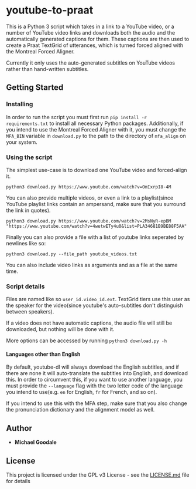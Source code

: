 # youtube-to-praat 

This is a Python 3 script which takes in a link to a YouTube video, or a number of YouTube video links and downloads both the audio and the automatically generated captions for them.
These captions are then used to create a Praat TextGrid of utterances, which is turned forced aligned with the Montreal Forced Aligner.

Currently it only uses the auto-generated subtitles on YouTube videos rather than hand-written subtitles.

## Getting Started

### Installing

In order to run the script you must first run `pip install -r requirements.txt` to install all necessary Python packages.
Additionally, if you intend to use the Montreal Forced Aligner with it, you must change the `MFA_BIN` variable in `download.py` to the path to the directory of `mfa_align` on your system.

### Using the script

The simplest use-case is to download one YouTube video and forced-align it.
```
python3 download.py https://www.youtube.com/watch?v=OmIxrpI8-4M
```

You can also provide multiple videos, or even a link to a playlist(since YouTube playlist links contain an ampersand, make sure that you surround the link in quotes).
```
python3 download.py https://www.youtube.com/watch?v=2MsNyR-epBM "https://www.youtube.com/watch?v=4wetwETy4u0&list=PLA34681B9BE88F5AA"
```

Finally you can also provide a file with a list of youtube links seperated by newlines like so:

```
python3 download.py --file_path youtube_videos.txt
```

You can also include video links as arguments and as a file at the same time.

### Script details
Files are named like so `user_id.video_id.ext`. 
TextGrid tiers use this user as the speaker for the video(since youtube's auto-subtitles don't distinguish between speakers).

If a video does not have automatic captions, the audio file will still be downloaded, but nothing will be done with it.

More options can be accessed by running `python3 download.py -h`

#### Languages other than English

By default, youtube-dl will always download the English subtitles, and if there are none it will auto-translate the subtitles into English, and download this.
In order to circumvent this, if you want to use another language, you must provide the `--language` flag with the two letter code of the language you intend to use(e.g. `en` for English, `fr` for French, and so on).

If you intend to use this with the MFA step, make sure that you also change the pronunciation dictionary and the alignment model as well. 

## Author

* **Michael Goodale** 

## License

This project is licensed under the GPL v3 License - see the [LICENSE.md](LICENSE.md) file for details
